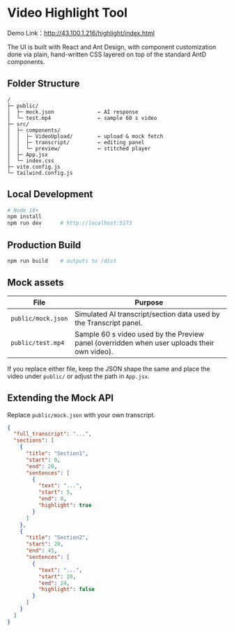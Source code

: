 # Video Highlight Tool

Demo Link：http://43.100.1.216/highlight/index.html

The UI is built with React and Ant Design, with component customization done via plain, hand-written CSS layered on top of the standard AntD components.

## Folder Structure

```
/
├─ public/
│  ├─ mock.json              ← AI response
│  └─ test.mp4               ← sample 60 s video
├─ src/
│  ├─ components/
│  │  ├─ VideoUpload/        ← upload & mock fetch
│  │  ├─ transcript/         ← editing panel
│  │  └─ preview/            ← stitched player
│  ├─ App.jsx
│  └─ index.css
├─ vite.config.js
└─ tailwind.config.js
```



## Local Development

```bash
# Node 18+
npm install
npm run dev      # http://localhost:5173
```



## Production Build

```bash
npm run build    # outputs to /dist
```



## Mock assets

| File               | Purpose                                                      |
| ------------------ | ------------------------------------------------------------ |
| `public/mock.json` | Simulated AI transcript/section data used by the Transcript panel. |
| `public/test.mp4`  | Sample 60 s video used by the Preview panel (overridden when user uploads their own video). |

If you replace either file, keep the JSON shape the same and place the video under `public/` or adjust the path in `App.jsx`.



## Extending the Mock API

Replace `public/mock.json` with your own transcript.

```json
{
  "full_transcript": "...",
  "sections": [
    {
      "title": "Section1",
      "start": 0,
      "end": 20,
      "sentences": [
        {
          "text": "...",
          "start": 5,
          "end": 8,
          "highlight": true
        }
      ]
    },
    {
      "title": "Section2",
      "start": 20,
      "end": 45,
      "sentences": [
        {
          "text": "...",
          "start": 20,
          "end": 24,
          "highlight": false
        }
      ]
    }
  ]
}
```


